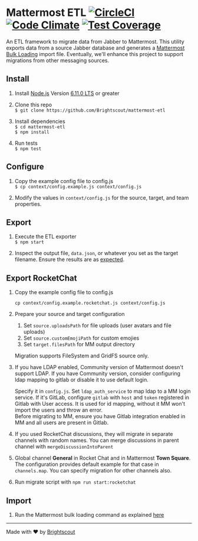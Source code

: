 # Mattermost ETL [![CircleCI](https://circleci.com/gh/Brightscout/mattermost-etl.svg?style=shield&circle-token=3e834193f471812ea72217332aa0f5ff36825afe)](https://circleci.com/gh/Brightscout/mattermost-etl) [![Code Climate](https://codeclimate.com/github/Brightscout/mattermost-etl/badges/gpa.svg)](https://codeclimate.com/github/Brightscout/mattermost-etl) [![Test Coverage](https://codeclimate.com/github/Brightscout/mattermost-etl/badges/coverage.svg)](https://codeclimate.com/github/Brightscout/mattermost-etl/coverage)

An ETL framework to migrate data from Jabber to Mattermost. This utility exports data from a source Jabber database and generates a [Mattermost Bulk Loading](https://docs.mattermost.com/deployment/bulk-loading.html) import file. Eventually, we'll enhance this project to support migrations from other messaging sources.  



## Install

1. Install [Node.js](https://nodejs.org/en/) Version [6.11.0 LTS](https://nodejs.org/en/download/) or greater

2. Clone this repo  
`$ git clone https://github.com/Brightscout/mattermost-etl`

3. Install dependencies  
`$ cd mattermost-etl`  
`$ npm install`

4. Run tests  
`$ npm test`

## Configure

1. Copy the example config file to config.js  
`$ cp context/config.example.js context/config.js`

2. Modify the values in `context/config.js` for the source, target, and team properties.

## Export

1. Execute the ETL exporter  
`$ npm start`

2. Inspect the output file, `data.json`, or whatever you set as the target filename. Ensure the results are as [expected](https://docs.mattermost.com/deployment/bulk-loading.html#data-format).

## Export RocketChat

1. Copy the example config file to config.js  
   ```
   cp context/config.example.rocketchat.js context/config.js
   ```

2. Prepare your source and target configuration

   1. Set `source.uploadsPath` for file uploads (user avatars and file uploads)
   2. Set `source.customEmojiPath` for custom emojies
   3. Set `target.filesPath` for MM output directory

   Migration supports FileSystem and GridFS source only. 

3. If you have LDAP enabled, Community version of Mattermost doesn't support LDAP. 
   If you have Community version, consider configuring ldap mapping to gitlab or disable it to use default login.  
   
   Specify it in `config.js`. Set `ldap_auth_service` to map ldap to a MM login service. 
   If it's GitLab, configure `gitlab` with `host` and `token` registered in Gitlab with User access. 
   It is used for id mapping, without it MM won't import the users and throw an error.  
   Before migrating to MM, ensure you have Gitlab integration enabled in MM and all users are present in Gitlab.

4. If you used RocketChat discussions, they will migrate in separate channels with random names. 
   You can merge discussions in parent channel with `mergeDiscussionIntoParent`
5. Global channel **General** in Rocket Chat and in Mattermost **Town Square**. 
   The configuration provides default example for that case in `channels.map`. 
   You can specify migration for other channels also.

6. Run migrate script with `npm run start:rocketchat`

## Import

1. Run the Mattermost bulk loading command as explained [here](https://docs.mattermost.com/deployment/bulk-loading.html#running-the-bulk-loading-command)  
---

Made with &#9829; by [Brightscout](http://www.brightscout.com)
